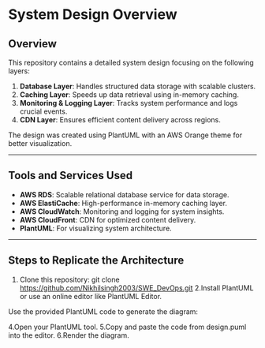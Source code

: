 # System Design Overview

## Overview
This repository contains a detailed system design focusing on the following layers:
1. **Database Layer**: Handles structured data storage with scalable clusters.
2. **Caching Layer**: Speeds up data retrieval using in-memory caching.
3. **Monitoring & Logging Layer**: Tracks system performance and logs crucial events.
4. **CDN Layer**: Ensures efficient content delivery across regions.

The design was created using PlantUML with an AWS Orange theme for better visualization.

---

## Tools and Services Used
- **AWS RDS**: Scalable relational database service for data storage.
- **AWS ElastiCache**: High-performance in-memory caching layer.
- **AWS CloudWatch**: Monitoring and logging for system insights.
- **AWS CloudFront**: CDN for optimized content delivery.
- **PlantUML**: For visualizing system architecture.

---

## Steps to Replicate the Architecture
1. Clone this repository:
git clone https://github.com/Nikhilsingh2003/SWE_DevOps.git
2.Install PlantUML or use an online editor like PlantUML Editor.

Use the provided PlantUML code to generate the diagram:

4.Open your PlantUML tool.
5.Copy and paste the code from design.puml into the editor.
6.Render the diagram.
